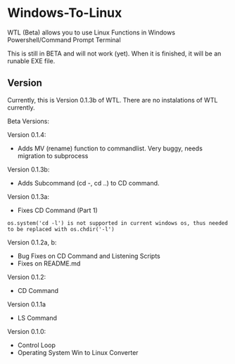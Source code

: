 # Windows-To-Linux
WTL (Beta) allows you to use Linux Functions in Windows Powershell/Command Prompt Terminal

This is still in BETA and will not work (yet). When it is finished, it will be an runable EXE file.

## Version
Currently, this is Version 0.1.3b of WTL. There are no instalations of WTL currently.

Beta Versions:

Version 0.1.4:
- Adds MV (rename) function to commandlist. Very buggy, needs migration to subprocess

Version 0.1.3b:
- Adds Subcommand (cd -, cd ..) to CD command. 

Version 0.1.3a:
- Fixes CD Command (Part 1)
```
os.system('cd -l') is not supported in current windows os, thus needed to be replaced with os.chdir('-l')
```

Version 0.1.2a, b:
- Bug Fixes on CD Command and Listening Scripts
- Fixes on README.md

Version 0.1.2:
- CD Command

Version 0.1.1a
- LS Command

Version 0.1.0: 
- Control Loop
- Operating System Win to Linux Converter
